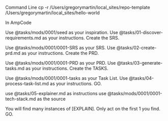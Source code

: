 Command Line
cp -r /Users/gregorymartin/local_sites/repo-template /Users/gregorymartin/local_sites/hello-world


In AmpCode

Use @tasks/mods/0001/seed as your inspiration.  Use @tasks/01-discover-requirements.md as your instructions.  Create the SRS.

Use @tasks/mods/0001/0001-SRS as your SRS.  Use @tasks/02-create-prd.md as your instructions.  Create the PRD.

Use @tasks/mods/0001/0001-PRD as your PRD.  Use @tasks/03-generate-tasks.md as your instructions.  Create the TASKS.

Use @tasks/mods/0001/0001-tasks as your Task List.  Use @tasks/04-process-task-list.md as your instructions.  GO.


use @tasks/05-explainer.md as instructions
use @tasks/mods/0001/0001-tech-stack.md as the source

You will find many instances of [EXPLAIN]. Only act on the first 1 you find. GO.
